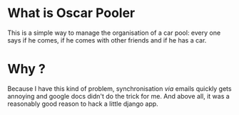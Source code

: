 # What is Oscar Pooler

This is a simple way to manage the organisation of a car pool: every
one says if he comes, if he comes with other friends and if he has a
car.

# Why ?

Because I have this kind of problem, synchronisation _via_ emails
quickly gets annoying and google docs didn't do the trick for me. And
above all, it was a reasonably good reason to hack a little django
app.
